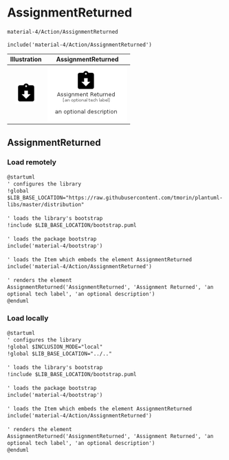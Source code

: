 # AssignmentReturned


```text
material-4/Action/AssignmentReturned
```

```text
include('material-4/Action/AssignmentReturned')
```



| Illustration | AssignmentReturned |
| :---: | :---: |
| ![illustration for Illustration](../../material-4/Action/AssignmentReturned.png) | ![illustration for AssignmentReturned](../../material-4/Action/AssignmentReturned.Local.png) |




## AssignmentReturned

### Load remotely
```plantuml
@startuml
' configures the library
!global $LIB_BASE_LOCATION="https://raw.githubusercontent.com/tmorin/plantuml-libs/master/distribution"

' loads the library's bootstrap
!include $LIB_BASE_LOCATION/bootstrap.puml

' loads the package bootstrap
include('material-4/bootstrap')

' loads the Item which embeds the element AssignmentReturned
include('material-4/Action/AssignmentReturned')

' renders the element
AssignmentReturned('AssignmentReturned', 'Assignment Returned', 'an optional tech label', 'an optional description')
@enduml
```

### Load locally
```plantuml
@startuml
' configures the library
!global $INCLUSION_MODE="local"
!global $LIB_BASE_LOCATION="../.."

' loads the library's bootstrap
!include $LIB_BASE_LOCATION/bootstrap.puml

' loads the package bootstrap
include('material-4/bootstrap')

' loads the Item which embeds the element AssignmentReturned
include('material-4/Action/AssignmentReturned')

' renders the element
AssignmentReturned('AssignmentReturned', 'Assignment Returned', 'an optional tech label', 'an optional description')
@enduml
```

